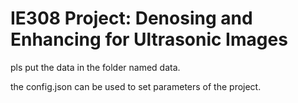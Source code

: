 # IE308 Project: Denosing and Enhancing for Ultrasonic Images

pls put the data in the folder named data.

the config.json can be used to set parameters of the project.